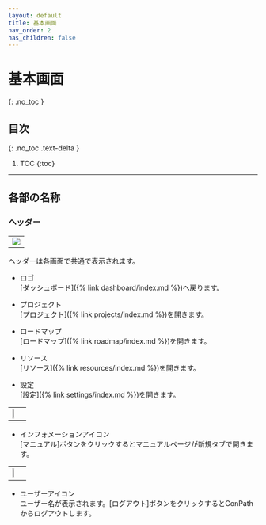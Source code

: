 ```yaml
---
layout: default
title: 基本画面
nav_order: 2
has_children: false
---
```


# 基本画面
{: .no_toc }

## 目次
{: .no_toc .text-delta }

1. TOC
{:toc}

---

## 各部の名称

### ヘッダー
<table><tr><td>
<img src="../../assets/images/basic/1.png">
</td></tr></table>

ヘッダーは各画面で共通で表示されます。

- ロゴ  
  [ダッシュボード]({% link dashboard/index.md  %})へ戻ります。

- プロジェクト  
  [プロジェクト]({% link projects/index.md  %})を開きます。

- ロードマップ  
  [ロードマップ]({% link roadmap/index.md  %})を開きます。

- リソース  
  [リソース]({% link resources/index.md  %})を開きます。

- 設定  
  [設定]({% link settings/index.md  %})を開きます。
<table><tr><td>
<img src="../../assets/images/basic/3.png" width="20%">
</td></tr></table>

- インフォメーションアイコン  
  [マニュアル]ボタンをクリックするとマニュアルページが新規タブで開きます。
<table><tr><td>
<img src="../../assets/images/basic/4.png" width="25%">
</td></tr></table>

- ユーザーアイコン  
  ユーザー名が表示されます。[ログアウト]ボタンをクリックするとConPathからログアウトします。
